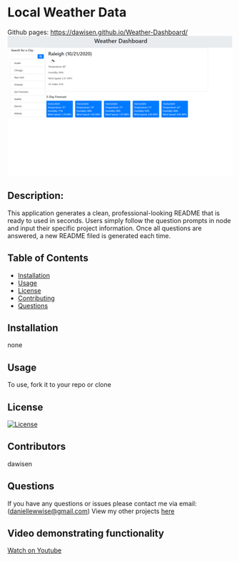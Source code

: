 # Local Weather Data

Github pages: https://dawisen.github.io/Weather-Dashboard/
<img src="hw-6-ss.PNG">

## Description:
This application generates a clean, professional-looking README that is ready to used in seconds. Users simply follow the question prompts in node and input their specific project information. Once all questions are answered, a new README filed is generated each time. 

## Table of Contents

* [Installation](#Installation)
* [Usage](#Usage)
* [License](#License)
* [Contributing](#Contributing)
* [Questions](#Questions)

## Installation
none
  
## Usage
To use, fork it to your repo or clone 

## License
[![License](https://img.shields.io/badge/License-Apache%202.0-blue.svg)](https://opensource.org/licenses/Apache-2.0)

## Contributors
dawisen
  
## Questions
If you have any questions or issues please contact me via email: (daniellewwise@gmail.com)
View my other projects [here](http://github.com/dawisen)

## Video demonstrating functionality
[Watch on Youtube](https://youtu.be/ycgEvutxFp0)
